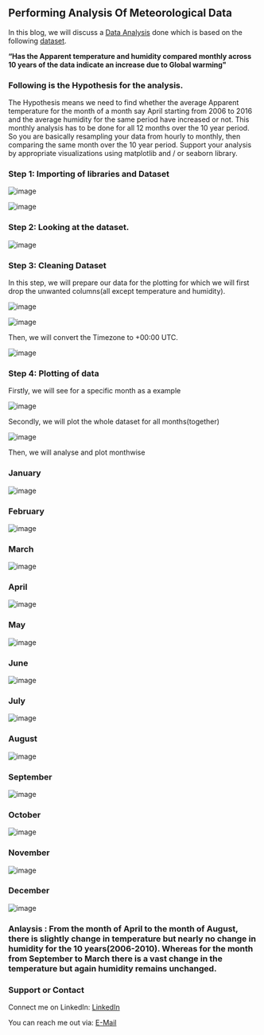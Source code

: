 ## Performing Analysis Of Meteorological Data


In this blog, we will discuss a [Data Analysis](https://www.kaggle.com/muthuj7/weather-dataset) done which is based on the following [dataset](https://drive.google.com/open?id=1ScF_1a-bkHi1qe8Rn78uxK6_5QwUD9Bu).


**“Has the Apparent temperature and humidity compared monthly across 10 years of the data indicate an increase due to Global warming"**


### Following is the Hypothesis for the analysis.
The Hypothesis means we need to find whether the average Apparent temperature for the month of a month say April starting from 2006 to 2016 and the average humidity for the same period have increased or not. This monthly analysis has to be done for all 12 months over the 10 year period. So you are basically resampling your data from hourly to monthly, then comparing the same month over the 10 year period. Support your analysis by appropriate visualizations using matplotlib and / or seaborn library.

### Step 1: Importing of libraries and Dataset

![image](https://user-images.githubusercontent.com/82140149/138288634-2a17f84e-571d-47a2-926c-3400a79e838b.png)

![image](https://user-images.githubusercontent.com/82140149/138288956-f85b8699-6f38-4368-8695-5fc125acffbf.png)


### Step 2: Looking at the dataset.
![image](https://user-images.githubusercontent.com/82140149/138292836-68c40769-6a2a-4566-8a39-f9c574299532.png)


### Step 3: Cleaning Dataset
In this step, we will prepare our data for the plotting for which we will first drop the unwanted columns(all except temperature and humidity).

![image](https://user-images.githubusercontent.com/82140149/138293153-2139fd6d-2164-4313-bd3b-5839066595ad.png)

![image](https://user-images.githubusercontent.com/82140149/138293319-edd786d7-0276-488d-83c3-99dfc85402ad.png)

Then, we will convert the Timezone to +00:00 UTC.

![image](https://user-images.githubusercontent.com/82140149/138293558-5cb38b47-d886-41f3-828a-eaaba1cb10f4.png)


### Step 4: Plotting of data 

Firstly, we will see for a specific month as a example

![image](https://user-images.githubusercontent.com/82140149/138294155-7951b026-893f-4472-8a19-8a7681343981.png)

Secondly, we will plot the whole dataset for all months(together)

![image](https://user-images.githubusercontent.com/82140149/138295093-241c39c7-eda0-4a6c-b0e3-e848c824eb27.png)

Then, we will analyse and plot monthwise


### January

![image](https://user-images.githubusercontent.com/82140149/138403788-2847ef6c-1c25-40a7-9b4b-e68738ff9f4a.png)


### February

![image](https://user-images.githubusercontent.com/82140149/138403863-17aa20f5-440f-478c-bd2b-6ffb0ace5b0f.png)


### March

![image](https://user-images.githubusercontent.com/82140149/138403984-d3b7f439-7a34-4032-a8a0-7aa5f39d50ef.png)


### April

![image](https://user-images.githubusercontent.com/82140149/138404075-6aa3c5d0-3f60-48ec-b612-d4701403a5e7.png)


### May

![image](https://user-images.githubusercontent.com/82140149/138404113-b0d46561-abec-47f9-b8b3-b9032138612b.png)


### June

![image](https://user-images.githubusercontent.com/82140149/138404181-22a45741-0270-4542-928a-786c1b56f641.png)


### July

![image](https://user-images.githubusercontent.com/82140149/138404295-1bf20f2f-99b6-4022-b0b4-b69551be8bbc.png)


### August

![image](https://user-images.githubusercontent.com/82140149/138404399-f2490200-0ec7-4e18-ab27-216f2fd1e434.png)


### September

![image](https://user-images.githubusercontent.com/82140149/138404598-80ea4335-8062-404f-aea3-c8a7289a17c1.png)


### October

![image](https://user-images.githubusercontent.com/82140149/138404680-3f4d61dd-6c9b-4623-99f2-8322ceff6d7f.png)


### November

![image](https://user-images.githubusercontent.com/82140149/138404809-846d0a6c-7854-4617-9ec9-0a934cababf3.png)


### December

![image](https://user-images.githubusercontent.com/82140149/138404914-168d2070-ad41-4783-a8c4-ba8fcd79da4c.png)

### Anlaysis : From the month of April to the month of August, there is slightly change in temperature but nearly no change in humidity for the 10 years(2006-2010). Whereas for the month from September to March there is a vast change in the temperature but again humidity remains unchanged.


### Support or Contact

Connect me on LinkedIn: [LinkedIn](https://www.linkedin.com/in/sachet-utekar-b23728205/)

You can reach me out via: [E-Mail](Sachet.Utekar@gmail.com)
